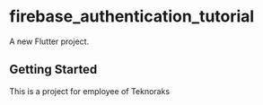 # firebase_authentication_tutorial

A new Flutter project.

## Getting Started
This is a project for employee of Teknoraks
